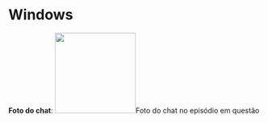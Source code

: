 Windows
=======

**Foto do chat**:
<a href="img/windows/win01.jpg"><img src="img/s01/ep04.jpg" width="160" height="160"/></a>Foto do chat no episódio em questão
